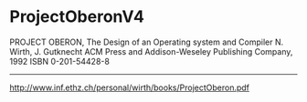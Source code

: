 ProjectOberonV4
===============

PROJECT OBERON, The Design of an Operating system and Compiler
N. Wirth, J. Gutknecht
ACM Press and Addison-Weseley Publishing Company, 1992
ISBN 0-201-54428-8 
______________________________________________________________ 
http://www.inf.ethz.ch/personal/wirth/books/ProjectOberon.pdf
